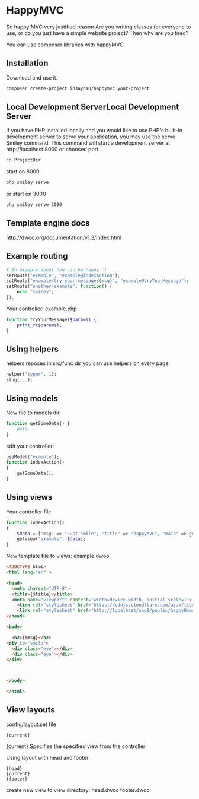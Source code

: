 # HappyMVC
So happy MVC very justified reason
Are you writing classes for everyone to use, or do you just have a simple website project? Then why are you tired?

You can use composer libraries with happyMVC.

Installation
------------

Download and use it.
```bash
composer create-project insayd10/happymvc your-project
```

Local Development ServerLocal Development Server
------------
If you have PHP installed locally and you would like to use PHP's built-in development server to serve your application, you may use the serve Smiley command. This command will start a development server at http://localhost:8000 or choosed port.

```bash
cd ProjectDir
```
start on 8000
```bash
php smiley serve
```
or start on 3000 
```bash
php smiley serve 3000
```
Template engine docs
------------
http://dwoo.org/documentation/v1.3/index.html

Example routing
------------

```php
# An example about how can be happy :)
setRoute("example", "example@indexAction");
setRoute("example/try-your-message/{msg}", "example@tryYourMessage");
setRoute("another-example", function() { 
    echo "smiley";
});

```

Your controller: example.php
```php
function tryYourMessage($params) {
    print_r($params);
}
```
Using helpers
------------
helpers reposes in src/func dir
you can use helpers on every page.

```php
helper("typer", 1);
slug(...);

```
Using models
------------
New file to models dir.
```php
function getSomeData() {
    #etc...
}

```

edit your controller:

```php
useModel("example");
function indexAction()
{
    getSomeData();
}
```

Using views
------------
Your controller file:
```php
function indexAction()
{
    $data = ["msg" => "Just smile", "title" => "happyMVC", "main" => getBaseUrl()];
    getView("example", $data);
}
```
New template file to views: example.dwoo
```html
<!DOCTYPE html>
<html lang="en" >

<head>
  <meta charset="UTF-8">
  <title>{$title}</title>
  <meta name="viewport" content="width=device-width, initial-scale=1">
    <link rel="stylesheet" href="https://cdnjs.cloudflare.com/ajax/libs/normalize/5.0.0/normalize.min.css">
    <link rel="stylesheet" href="http://localhost/oop1/public/happyHome/css/style.css">
</head>

<body>

  <h2>{$msg}</h2>
<div id="smile">
  <div class="eye"></div>
  <div class="eye"></div>
</div>



</body>

</html>

```


View layouts 
------------
config/layout.set file 
```
{current} 
```
{current} Specifies the specified view from the controller

Using layout with head and footer : 
```
{head}
{current} 
{footer}
```
create new view to view directory: 
head.dwoo 
footer.dwoo
